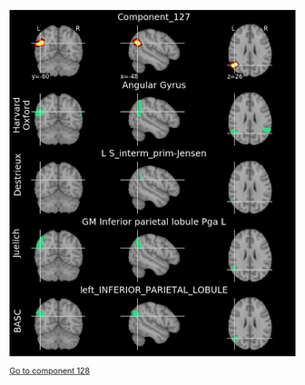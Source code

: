 ![127](preliminary/127.jpg "Component 127")

[Go to component 128](https://parietal-inria.github.io/MODL_atlas/128/128 "Component 128")
